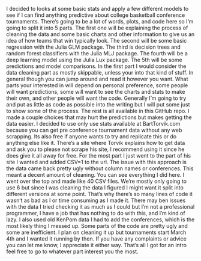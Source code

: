 I decided to looks at some basic stats and apply a few different models to see if I can find anything predictive about college basketball conference tournaments. There’s going to be a lot of words, plots, and code here so I’m going to split it into 5 parts. The first one will be explaining the process of cleaning the data and some basic charts and other information to give us an idea of how teams that win typically look. The second will be some basic regression with the Julia GLM package. The third is decision trees and random forest classifiers with the Julia MLJ package. The fourth will be a deep learning model using the Julia Lux package. The 5th will be some predictions and model comparisons.
In the first part I would consider the data cleaning part as mostly skippable, unless your into that kind of stuff. In general though you can jump around and read it however you want. What parts your interested in will depend on personal preference, some people will want predictions, some will want to see the charts and stats to make their own, and other people will want the code. Generally I’m going to try and put as little as code as possible into the writing but I will put some just to show some of the process. The rest is all available in this GitHub repo.
 I made a couple choices that may hurt the predictions but makes getting the data easier. I decided to use only use stats available at BartTorvik.com because you can get pre conference tournament data without any web scrapping. Its also free if anyone wants to try and replicate this or do anything else like it. There’s a site where Torvik explains how to get data and ask you to please not scrape his site, I recommend using it since he does give it all away for free. For the most part I just went to the part of his site I wanted and added CSV=1 to the url. The issue with this approach is the data came back pretty ugly without column names or conferences. This meant a decent amount of cleaning. You can see everything I did here. I went over the top and made like 40 CSV files. We’re mostly only going to use 6 but since I was cleaning the data I figured I might want it split into different versions at some point. That’s why there’s so many lines of code it wasn’t as bad as I or time consuming as I made it.
There may ben issues with the data I tried checking it as much as I could but I’m not a professional programmer, I have a job that has nothing to do with this, and I’m kind of lazy. I also used old KenPom data I had to add the conferences, which is the most likely thing I messed up. Some parts of the code are pretty ugly and some are inefficient. I plan on cleaning it up but tournaments start March 4th and I wanted it running by then. If you have any complaints or advice you can let me know, I appreciate it either way. That’s all I got for an intro feel free to go to whatever part interest you the most.
